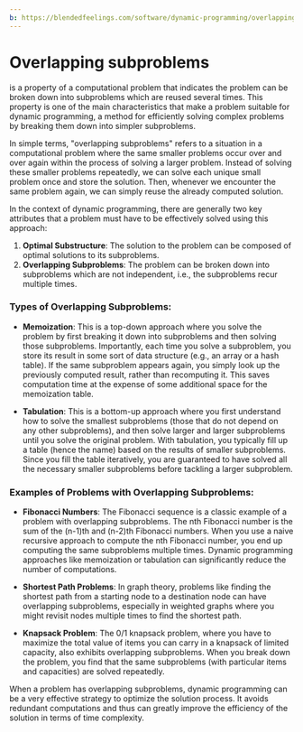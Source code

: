 ```yaml
---
b: https://blendedfeelings.com/software/dynamic-programming/overlapping-subproblem.md
---
```


# Overlapping subproblems 
is a property of a computational problem that indicates the problem can be broken down into subproblems which are reused several times. This property is one of the main characteristics that make a problem suitable for dynamic programming, a method for efficiently solving complex problems by breaking them down into simpler subproblems.

In simple terms, "overlapping subproblems" refers to a situation in a computational problem where the same smaller problems occur over and over again within the process of solving a larger problem. Instead of solving these smaller problems repeatedly, we can solve each unique small problem once and store the solution. Then, whenever we encounter the same problem again, we can simply reuse the already computed solution.

In the context of dynamic programming, there are generally two key attributes that a problem must have to be effectively solved using this approach:

1. **Optimal Substructure**: The solution to the problem can be composed of optimal solutions to its subproblems.
2. **Overlapping Subproblems**: The problem can be broken down into subproblems which are not independent, i.e., the subproblems recur multiple times.

### Types of Overlapping Subproblems:

- **Memoization**: This is a top-down approach where you solve the problem by first breaking it down into subproblems and then solving those subproblems. Importantly, each time you solve a subproblem, you store its result in some sort of data structure (e.g., an array or a hash table). If the same subproblem appears again, you simply look up the previously computed result, rather than recomputing it. This saves computation time at the expense of some additional space for the memoization table.
  
- **Tabulation**: This is a bottom-up approach where you first understand how to solve the smallest subproblems (those that do not depend on any other subproblems), and then solve larger and larger subproblems until you solve the original problem. With tabulation, you typically fill up a table (hence the name) based on the results of smaller subproblems. Since you fill the table iteratively, you are guaranteed to have solved all the necessary smaller subproblems before tackling a larger subproblem.

### Examples of Problems with Overlapping Subproblems:

- **Fibonacci Numbers**: The Fibonacci sequence is a classic example of a problem with overlapping subproblems. The nth Fibonacci number is the sum of the (n-1)th and (n-2)th Fibonacci numbers. When you use a naive recursive approach to compute the nth Fibonacci number, you end up computing the same subproblems multiple times. Dynamic programming approaches like memoization or tabulation can significantly reduce the number of computations.

- **Shortest Path Problems**: In graph theory, problems like finding the shortest path from a starting node to a destination node can have overlapping subproblems, especially in weighted graphs where you might revisit nodes multiple times to find the shortest path.

- **Knapsack Problem**: The 0/1 knapsack problem, where you have to maximize the total value of items you can carry in a knapsack of limited capacity, also exhibits overlapping subproblems. When you break down the problem, you find that the same subproblems (with particular items and capacities) are solved repeatedly.

When a problem has overlapping subproblems, dynamic programming can be a very effective strategy to optimize the solution process. It avoids redundant computations and thus can greatly improve the efficiency of the solution in terms of time complexity.